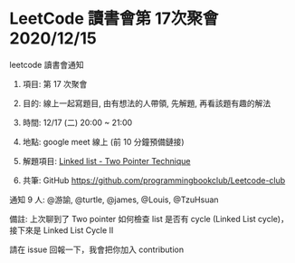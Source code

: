# LeetCode 讀書會第 17次聚會 2020/12/15

leetcode 讀書會通知
1. 項目: 第 17 次聚會
2. 目的: 線上一起寫題目, 由有想法的人帶領, 先解題, 再看該題有趣的解法
3. 時間: 12/17 (二) 20:00 ~ 21:00
4. 地點: google meet 線上 (前 10 分鐘預備鏈接)
5. 解題項目:  [Linked list - Two Pointer Technique](https://leetcode.com/explore/learn/card/linked-list/214/two-pointer-technique/)

6. 共筆: GitHub https://github.com/programmingbookclub/Leetcode-club

通知 9 人: @游諭, @turtle, @james, @Louis, @TzuHsuan

備註: 上次聊到了 Two pointer 如何檢查 list 是否有 cycle (Linked List cycle)，接下來是 Linked List Cycle II

請在 issue 回報一下，我會把你加入 contribution
